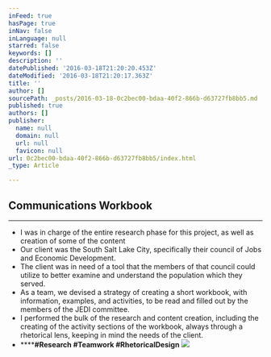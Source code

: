 ```yaml
---
inFeed: true
hasPage: true
inNav: false
inLanguage: null
starred: false
keywords: []
description: ''
datePublished: '2016-03-18T21:20:20.453Z'
dateModified: '2016-03-18T21:20:17.363Z'
title: ''
author: []
sourcePath: _posts/2016-03-18-0c2bec00-bdaa-40f2-866b-d63727fb8bb5.md
published: true
authors: []
publisher:
  name: null
  domain: null
  url: null
  favicon: null
url: 0c2bec00-bdaa-40f2-866b-d63727fb8bb5/index.html
_type: Article

---
```

## Communications Workbook

****

* I was in charge of the entire research phase for this project, as well as creation of some of the content
* Our client was the South Salt Lake City, specifically their council of Jobs and Economic Development.
* The client was in need of a tool that the members of that council could utilize to better examine and understand the population which they served.
* As a team, we devised a strategy of creating a short workbook, with information, examples, and activities, to be read and filled out by the members of the JEDI committee.
* I performed the bulk of the research and content creation, including the creating of the activity sections of the workbook, always through a rhetorical lens, keeping in mind the needs of the client.
* ******\#Research \#Teamwork \#RhetoricalDesign**
![](https://the-grid-user-content.s3-us-west-2.amazonaws.com/d61f96f0-d9f7-4a3c-82e6-9bd8f6d03251.png)